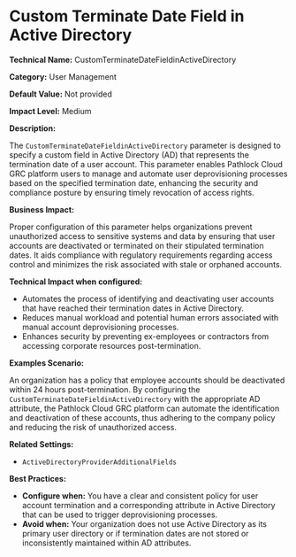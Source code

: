 # Custom Terminate Date Field in Active Directory

**Technical Name:** CustomTerminateDateFieldinActiveDirectory

**Category:** User Management

**Default Value:** Not provided

**Impact Level:** Medium

**Description:**

The `CustomTerminateDateFieldinActiveDirectory` parameter is designed to specify a custom field in Active Directory (AD) that represents the termination date of a user account. This parameter enables Pathlock Cloud GRC platform users to manage and automate user deprovisioning processes based on the specified termination date, enhancing the security and compliance posture by ensuring timely revocation of access rights.

**Business Impact:**

Proper configuration of this parameter helps organizations prevent unauthorized access to sensitive systems and data by ensuring that user accounts are deactivated or terminated on their stipulated termination dates. It aids compliance with regulatory requirements regarding access control and minimizes the risk associated with stale or orphaned accounts.

**Technical Impact when configured:**

- Automates the process of identifying and deactivating user accounts that have reached their termination dates in Active Directory.
- Reduces manual workload and potential human errors associated with manual account deprovisioning processes.
- Enhances security by preventing ex-employees or contractors from accessing corporate resources post-termination.

**Examples Scenario:**

An organization has a policy that employee accounts should be deactivated within 24 hours post-termination. By configuring the `CustomTerminateDateFieldinActiveDirectory` with the appropriate AD attribute, the Pathlock Cloud GRC platform can automate the identification and deactivation of these accounts, thus adhering to the company policy and reducing the risk of unauthorized access.

**Related Settings:**

- `ActiveDirectoryProviderAdditionalFields`

**Best Practices:** 

- **Configure when:** You have a clear and consistent policy for user account termination and a corresponding attribute in Active Directory that can be used to trigger deprovisioning processes.
- **Avoid when:** Your organization does not use Active Directory as its primary user directory or if termination dates are not stored or inconsistently maintained within AD attributes.